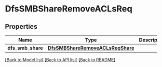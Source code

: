 # DfsSMBShareRemoveACLsReq

## Properties
Name | Type | Description | Notes
------------ | ------------- | ------------- | -------------
**dfs_smb_share** | [**DfsSMBShareRemoveACLsReqShare**](DfsSMBShareRemoveACLsReqShare.md) |  | 

[[Back to Model list]](../README.md#documentation-for-models) [[Back to API list]](../README.md#documentation-for-api-endpoints) [[Back to README]](../README.md)


